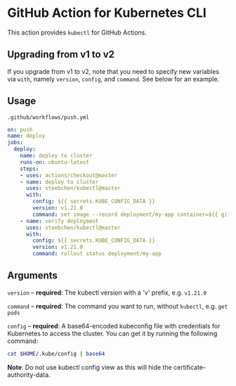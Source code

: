 # GitHub Action for Kubernetes CLI

This action provides `kubectl` for GitHub Actions.

## Upgrading from v1 to v2

If you upgrade from v1 to v2, note that you need to specify new variables via `with`, namely `version`, `config`, and `command`. See below for an example.

## Usage

`.github/workflows/push.yml`

```yaml
on: push
name: deploy
jobs:
  deploy:
    name: deploy to cluster
    runs-on: ubuntu-latest
    steps:
    - uses: actions/checkout@master
    - name: deploy to cluster
      uses: steebchen/kubectl@master
      with:
        config: ${{ secrets.KUBE_CONFIG_DATA }}
        version: v1.21.0
        command: set image --record deployment/my-app container=${{ github.repository }}:${{ github.sha }}
    - name: verify deployment
      uses: steebchen/kubectl@master
      with:
        config: ${{ secrets.KUBE_CONFIG_DATA }}
        version: v1.21.0
        command: rollout status deployment/my-app
```

## Arguments

`version` – **required**: The kubectl version with a 'v' prefix, e.g. `v1.21.0`

`command` – **required**: The command you want to run, without `kubectl`, e.g. `get pods`

`config` – **required**: A base64-encoded kubeconfig file with credentials for Kubernetes to access the cluster. You can get it by running the following command:

```bash
cat $HOME/.kube/config | base64
```

**Note**: Do not use kubectl config view as this will hide the certificate-authority-data.
